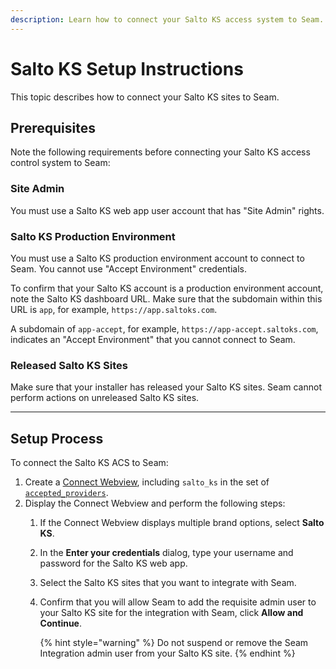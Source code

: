 ```yaml
---
description: Learn how to connect your Salto KS access system to Seam.
---
```


# Salto KS Setup Instructions

This topic describes how to connect your Salto KS sites to Seam.

## Prerequisites

Note the following requirements before connecting your Salto KS access control system to Seam:

### Site Admin

You must use a Salto KS web app user account that has "Site Admin" rights.

### Salto KS Production Environment

You must use a Salto KS production environment account to connect to Seam. You cannot use "Accept Environment" credentials.

To confirm that your Salto KS account is a production environment account, note the Salto KS dashboard URL. Make sure that the subdomain within this URL is `app`, for example, `https://app.saltoks.com`.

A subdomain of `app-accept`, for example, `https://app-accept.saltoks.com`, indicates an "Accept Environment" that you cannot connect to Seam.

### Released Salto KS Sites

Make sure that your installer has released your Salto KS sites. Seam cannot perform actions on unreleased Salto KS sites.

***

## Setup Process

To connect the Salto KS ACS to Seam:

1. Create a [Connect Webview](../../core-concepts/connect-webviews/), including `salto_ks` in the set of [`accepted_providers`](../../api-clients/connect_webviews/#connect_webview-properties).
2. Display the Connect Webview and perform the following steps:
   1. If the Connect Webview displays multiple brand options, select **Salto KS**.
   2. In the **Enter your credentials** dialog, type your username and password for the Salto KS web app.
   3. Select the Salto KS sites that you want to integrate with Seam.
   4.  Confirm that you will allow Seam to add the requisite admin user to your Salto KS site for the integration with Seam, click **Allow and Continue**.

       {% hint style="warning" %}
       Do not suspend or remove the Seam Integration admin user from your Salto KS site.
       {% endhint %}
